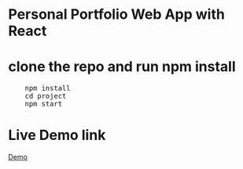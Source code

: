 # Personal Portfolio Web App with React
# clone the repo and run npm install
<pre>
    npm install
    cd project
    npm start
</pre>

# Live Demo link
<a href="https://personal-portfolio-web-app.herokuapp.com/">Demo</a>